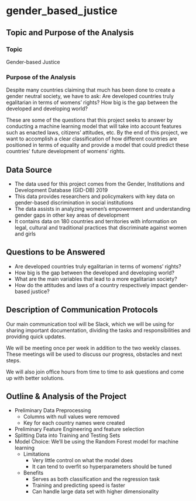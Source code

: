 # gender_based_justice

## Topic and Purpose of the Analysis

### Topic
Gender-based Justice

### Purpose of the Analysis
Despite many countries claiming that much has been done to create a gender neutral society, we have to ask: Are developed countries truly egalitarian in terms of womens’ rights? How big is the gap between the developed and developing world?

These are some of the questions that this project seeks to answer by conducting a machine learning model that will take into account features such as enacted laws, citizens’ attitudes, etc. By the end of this project, we want to accomplish a clear classification of how different countries are positioned in terms of equality and provide a model that could predict these countries' future development of womens’ rights.

## Data Source
* The data used for this project comes from the Gender, Institutions and Development Database (GID-DB) 2019
* This data provides researchers and policymakers with key data on gender-based discrimination in social institutions
* The data assists in analyzing women’s empowerment and understanding gender gaps in other key areas of development
* It contains data on 180 countries and territories with information on legal, cultural and traditional practices that discriminate against women and girls

## Questions to be Answered
* Are developed countries truly egalitarian in terms of womens’ rights? 
* How big is the gap between the developed and developing world?
* What are the main variables that lead to a more egalitarian society?
* How do the attitudes and laws of a country respectively impact gender-based justice?

## Description of Communication Protocols
Our main communication tool will be Slack, which we will be using for sharing important documentation, dividing the tasks and responsibilities and providing quick updates. 

We will be meeting once per week in addition to the two weekly classes. These meetings will be used to discuss our progress, obstacles and next steps.

We will also join office hours from time to time to ask questions and come up with better solutions.

## Outline & Analysis of the Project
* Preliminary Data Preprocessing
    - Columns with null values were removed
    - Key for each country names were created
* Preliminary Feature Engineering and feature selection
* Splitting Data into Training and Testing Sets
* Model Choice: We’ll be using the Random Forest model for machine learning
    - Limitations
        - Very little control on what the model does
        - It can tend to overfit so hyperparameters should be tuned
    - Benefits
        - Serves as both classification and the regression task
        - Training and predicting speed is faster
        - Can handle large data set with higher dimensionality



